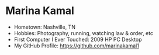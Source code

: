 # Marina Kamal



- Hometown: Nashville, TN
- Hobbies: Photography, running, watching law & order, etc
- First Computer I Ever Touched: 2009 HP PC Desktop
- My GitHub Profile: https://github.com/marinakamal1 
